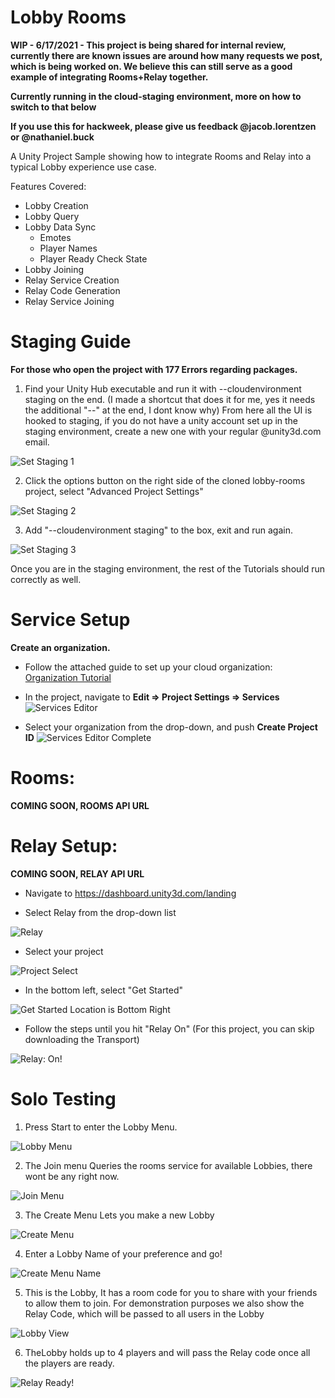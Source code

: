 # Lobby Rooms

  
**WIP -  6/17/2021 - This project is being shared for internal review, currently there are known issues are around how many requests we post, which is being worked on. We believe this can still serve as a good example of integrating Rooms+Relay together.**

**Currently running in the cloud-staging environment, more on how to switch to that below**


**If you use this for hackweek, please give us feedback @jacob.lorentzen or @nathaniel.buck**

A Unity Project Sample showing how to integrate Rooms and Relay into a typical Lobby experience use case.

Features Covered:
- Lobby Creation
- Lobby Query
- Lobby Data Sync
  - Emotes
  - Player Names
  - Player Ready Check State  
- Lobby Joining
- Relay Service Creation
- Relay Code Generation
- Relay Service Joining


# Staging Guide
**For those who open the project with 177 Errors regarding packages.**

1. Find your Unity Hub executable and run it with --cloudenvironment staging on the end.
(I made a shortcut that does it for me, yes it needs the additional "--" at the end, I dont know why)
From here all the UI is hooked to staging, if you do not have a unity account set up in the staging environment, create a new one with your regular @unity3d.com email.

![Set Staging 1](~Documentation/Images/unityStaging1.PNG?raw=false "Staging Shortcut" )

2. Click the options button on the right side of the cloned lobby-rooms project, select "Advanced Project Settings"

![Set Staging 2](~Documentation/Images/unityStaging2.PNG?raw=false "Advanced Project Settings" )

3. Add "--cloudenvironment staging" to the box, exit and run again.

![Set Staging 3](~Documentation/Images/unityStaging3.PNG?raw=false "Staging Suffix" )

Once you are in the staging environment, the rest of the Tutorials should run correctly as well.


# Service Setup
**Create an organization.**

- Follow the attached guide to set up your cloud organization:
[Organization Tutorial](https://support.unity.com/hc/en-us/articles/208592876-How-do-I-create-a-new-Organization-)

- In the project, navigate to **Edit => Project Settings => Services**
![Services Editor](~Documentation/Images/services1.PNG?raw=false "Service in Editor" )


- Select your organization from the drop-down, and push **Create Project ID**
![Services Editor Complete](~Documentation/Images/services2.PNG?raw=false "Service in Editor set up.")

# Rooms:
**COMING SOON, ROOMS API URL**


# Relay Setup:
**COMING SOON, RELAY API URL**

- Navigate to https://dashboard.unity3d.com/landing

- Select Relay from the drop-down list

![Relay](~Documentation/Images/dashboard1.PNG?raw=true "Relay location.")


- Select your project

![Project Select](~Documentation/Images/dashboard2.PNG?raw=true "Project Select")


- In the bottom left, select "Get Started"

![Get Started Location is Bottom Right](~Documentation/Images/dashboard3.PNG?raw=true "Bottom right for Getting Started")


- Follow the steps until you hit "Relay On"
(For this project, you can skip downloading the Transport)

![Relay: On!](~Documentation/Images/dashboard4.PNG?raw=true "Hit Relay On")



# Solo Testing

1. Press Start to enter the Lobby Menu.

![Lobby Menu](~Documentation/Images/mainMenu1.PNG?raw=true "Lobby Menu")


2. The Join menu Queries the rooms service for available Lobbies, there wont be any right now.

![Join Menu](~Documentation/Images/joinMenu2.PNG?raw=true "Join Menu")


3. The Create Menu Lets you make a new Lobby

![Create Menu](~Documentation/Images/createMenu3.PNG?raw=true "Create Menu")


4. Enter a Lobby Name of your preference and go!

![Create Menu Name](~Documentation/Images/createMenuName4.PNG?raw=true "Create Menu Name")


5. This is the Lobby, It has a room code for you to share with your friends to allow them to join.
For demonstration purposes we also show the Relay Code, which will be passed to all users in the Lobby

![Lobby View](~Documentation/Images/lobbyView5.PNG?raw=true "Lobby View")


6. TheLobby holds up to 4 players and will pass the Relay code once all the players are ready.

![Relay Ready!](~Documentation/Images/lobbyViewIP6.PNG?raw=true "Create Menu Name")
